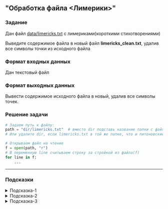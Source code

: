 ## "Обработка файла <Лимерики>"

### Задание

Дан файл [data/limericks.txt](data/limericks.txt) с лимериками(короткими стихотворениями)

Выведите содержимое файла в новый файл **limericks_clean.txt**, удалив все символы точки из исходного файла

### Формат входных данных

Дан текстовый файл

### Формат выходных данных

Вывести содержимое исходного файла в новый, удалив все символы точек.

### Решение задачи

```python
# Задаем путь к файлу:
path = "dir/limericks.txt"  # вместо dir подставь название папки с файлом.
# Или удалите dir, если limericks.txt в той же папке, что и питоновский файл

# Открываем файл на чтение
f = open(path, "r")
# В переменную line считываем строку за стройкой из файла(f)
for line in f:
    ...
```

---

### Подсказки

<details>
<summary>Подсказка-1</summary>
Для начала, выведите содержимое файла в консоль(терминал), чтобы убедиться что все работает без ошибок.
</details>

<details>
<summary>Подсказка-2</summary>
Работайте с файлом построчно:

Прочитали строку --> Удалили из нее символы точек --> Записали в новый файл
</details>

<details>
<summary>Подсказка-3</summary>
Для удаления символов из строки воспользуйтесь строковым методом .replace(".", "")
</details>